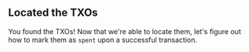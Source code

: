 ## Located the TXOs

You found the TXOs! Now that we're able to locate them, let's figure out how to mark them as `spent` upon a successful transaction.
